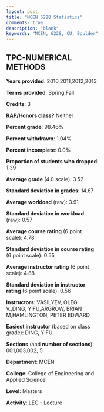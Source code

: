 ```yaml
---
layout: post
title: "MCEN 6228 Statistics"
comments: true
description: "blank"
keywords: "MCEN, 6228, CU, Boulder"
--- 
```

<head>
<script src="https://ajax.googleapis.com/ajax/libs/jquery/2.1.3/jquery.min.js"></script>
<script src="https://dl.dropboxusercontent.com/s/pc42nxpaw1ea4o9/highcharts.js?dl=0"></script>
<!-- <script src="../assets/js/highcharts.js"></script> -->
<style type="text/css">@font-face {
	font-family: "Bebas Neue";
	src: url(https://www.filehosting.org/file/details/544349/BebasNeue%20Regular.otf) format("opentype");
	}
	h1.Bebas { 
		font-family: "Bebas Neue", Verdana, Tahoma;
	}
</style>
</head>
<body>
	<div id="container" style="float: right; width: 45%; height: 88%; margin-left: 2.5%; margin-right: 2.5%;"></div>
	<script language="JavaScript">
		$(document).ready(function() {
		var chart = {type: 'column'};
		var title = {text: 'Grade Distribution'};
		var xAxis = {categories: ['A','B','C','D','F'],crosshair: true};
		var yAxis = {min: 0,title: {text: 'Percentage'}};
		var tooltip = {headerFormat: '<center><b><span style="font-size:20px">{point.key}</span></b></center>',
		               pointFormat: '<td style="padding:0"><b>{point.y:.1f}%</b></td>',
		               footerFormat: '</table>',shared: true,useHTML: true};
		var plotOptions = {column: {pointPadding: 0.0,borderWidth: 0}};  
		var credits = {enabled: false};var series= [{name: 'Percent',data: [70.0,24.29,4.29,0.0,1.43,]}];
		var json = {};
		json.chart = chart;
		json.title = title;
		json.tooltip = tooltip;
		json.xAxis = xAxis;
		json.yAxis = yAxis;  
		json.series = series;
		json.plotOptions = plotOptions;  
		json.credits = credits;
		$('#container').highcharts(json);
	});
	</script>
</body>
			   
## TPC-NUMERICAL METHODS

**Years provided**: 2010,2011,2012,2013

**Terms provided**: Spring,Fall

**Credits**: 3

**RAP/Honors class?** Neither

**Percent grade**: 98.46%

**Percent withdrawn**: 1.04%

**Percent incomplete**: 0.0%

**Proportion of students who dropped**: 1.39

**Average grade** (4.0 scale): 3.52

**Standard deviation in grades**: 14.67

**Average workload** (raw): 3.91

**Standard deviation in workload** (raw): 0.57

**Average course rating** (6 point scale): 4.78

**Standard deviation in course rating** (6 point scale): 0.55

**Average instructor rating** (6 point scale): 4.88

**Standard deviation in instructor rating** (6 point scale): 0.56

**Instructors**: VASILYEV, OLEG V.,DING, YIFU,ARGROW, BRIAN M,HAMLINGTON, PETER EDWARD

**Easiest instructor** (based on class grade): DING, YIFU

**Sections** (and **number of sections**): 001,003,002, 5

**Department**: MCEN

**College**: College of Engineering and Applied Science

**Level**: Masters

**Activity**: LEC - Lecture